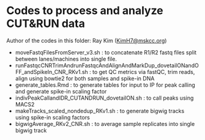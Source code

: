 # Codes to process and analyze CUT&RUN data
Author of the codes in this folder: Ray Kim (KimH7@mskcc.org)
- moveFastqFilesFromServer_v3.sh : to concatenate R1/R2 fastq files split between lanes/machines into single file.
- runFastqcCNRTrimAndrunFastqcAndAlignAndMarkDup_dovetailONandOFF_andSpikeIn_CNR_RKv1.sh : to get QC metrics via fastQC, trim reads, align using bowtie2 for both samples and spike-in DNA
- generate_tables.Rmd : to generate tables for input to IP for peak calling and generate spike-in scaling factor
- indivPeakCallandIDR_CUTANDRUN_dovetailON.sh : to call peaks using MACS2
- makeTracks_scaled_nondedup_RKv1.sh : to generate bigwig tracks using spike-in scaling factors
- bigwigAverage_RKv2_CNR.sh : to average sample replicates into single bigwig track
